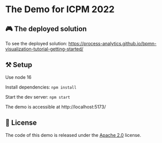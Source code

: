 # The Demo for ICPM 2022

## 🎮 The deployed solution

To see the deployed solution: https://process-analytics.github.io/bpmn-visualization-tutorial-getting-started/

## ⚒️ Setup

Use node 16

Install dependencies: `npm install`

Start the dev server: `npm start`

The demo is accessible at http://localhost:5173/


## 📃 License

The code of this demo is released under the [Apache 2.0](LICENSE) license.